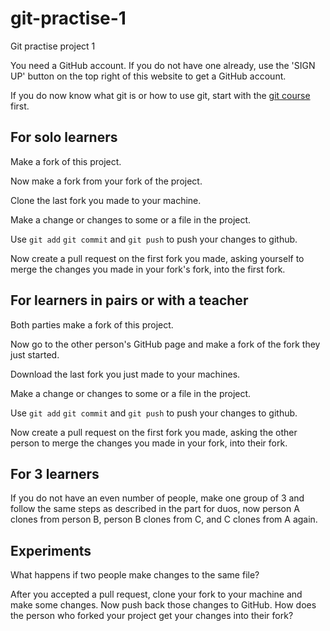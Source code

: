 # git-practise-1
Git practise project 1

You need a GitHub account. If you do not have one already, use the 'SIGN UP' button on the top right of this website to get a GitHub account.

If you do now know what git is or how to use git, start with the [git course](https://github.com/Opensource-Academy/git) first.

## For solo learners

Make a fork of this project.

Now make a fork from your fork of the project.

Clone the last fork you made to your machine.

Make a change or changes to some or a file in the project.

Use `git add` `git commit` and `git push` to push your changes to github.

Now create a pull request on the first fork you made, asking yourself to merge the changes you made in your fork's fork, into the first fork.

## For learners in pairs or with a teacher

Both parties make a fork of this project.

Now go to the other person's GitHub page and make a fork of the fork they just started.

Download the last fork you just made to your machines.

Make a change or changes to some or a file in the project.

Use `git add` `git commit` and `git push` to push your changes to github.

Now create a pull request on the first fork you made, asking the other person to merge the changes you made in your fork, into their fork.

## For 3 learners

If you do not have an even number of people, make one group of 3 and follow the same steps as described in the part for duos, now person A clones from person B, person B clones from C, and C clones from A again.

## Experiments

What happens if two people make changes to the same file?

After you accepted a pull request, clone your fork to your machine and make some changes. Now push back those changes to GitHub. How does the person who forked your project get your changes into their fork?
